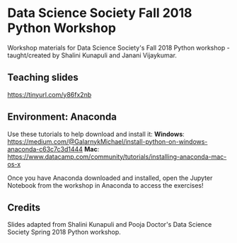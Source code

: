 # Data Science Society Fall 2018 Python Workshop

Workshop materials for Data Science Society's Fall 2018 Python workshop - taught/created by Shalini Kunapuli and Janani Vijaykumar.

## Teaching slides
https://tinyurl.com/y86fx2nb

## Environment: Anaconda
Use these tutorials to help download and install it: 
**Windows**: https://medium.com/@GalarnykMichael/install-python-on-windows-anaconda-c63c7c3d1444
**Mac**: https://www.datacamp.com/community/tutorials/installing-anaconda-mac-os-x

Once you have Anaconda downloaded and installed, open the Jupyter Notebook from the workshop in Anaconda to access the exercises!

## Credits
Slides adapted from Shalini Kunapuli and Pooja Doctor's Data Science Society Spring 2018 Python workshop.

